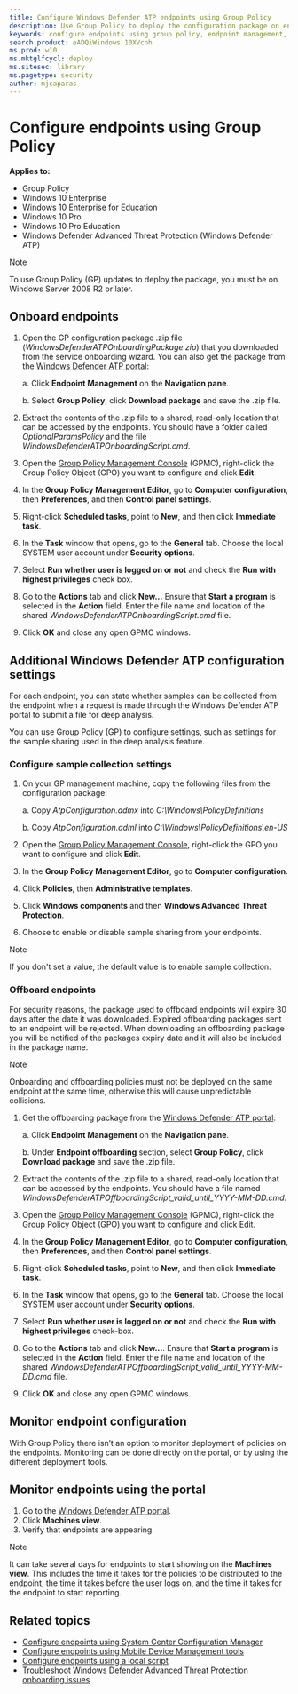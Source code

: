 ```yaml
---
title: Configure Windows Defender ATP endpoints using Group Policy
description: Use Group Policy to deploy the configuration package on endpoints so that they are onboarded to the service.
keywords: configure endpoints using group policy, endpoint management, configure Windows ATP endpoints, configure Windows Defender Advanced Threat Protection endpoints, group policy
search.product: eADQiWindows 10XVcnh
ms.prod: w10
ms.mktglfcycl: deploy
ms.sitesec: library
ms.pagetype: security
author: mjcaparas
---
```


# Configure endpoints using Group Policy

**Applies to:**

- Group Policy
- Windows 10 Enterprise
- Windows 10 Enterprise for Education
- Windows 10 Pro
- Windows 10 Pro Education
- Windows Defender Advanced Threat Protection (Windows Defender ATP)

> [!NOTE]
> To use Group Policy (GP) updates to deploy the package, you must be on Windows Server 2008 R2 or later.

## Onboard endpoints
1.  Open the GP configuration package .zip file (*WindowsDefenderATPOnboardingPackage.zip*) that you downloaded from the service onboarding wizard. You can also get the package from the [Windows Defender ATP portal](https://securitycenter.windows.com/):

    a.  Click **Endpoint Management** on the **Navigation pane**.

    b.  Select **Group Policy**, click **Download package** and save the .zip file.

2.	Extract the contents of the .zip file to a shared, read-only location that can be accessed by the endpoints. You should have a folder called *OptionalParamsPolicy* and the file *WindowsDefenderATPOnboardingScript.cmd*.

3. Open the [Group Policy Management Console](https://technet.microsoft.com/en-us/library/cc731212.aspx) (GPMC), right-click the Group Policy Object (GPO) you want to configure and click **Edit**.

4. In the **Group Policy Management Editor**, go to **Computer configuration**, then **Preferences**, and then **Control panel settings**.

5. Right-click **Scheduled tasks**, point to **New**, and then click **Immediate task**.

6. In the  **Task** window that opens, go to the **General** tab. Choose the local SYSTEM user account under **Security options**.

7. Select **Run whether user is logged on or not** and check the **Run with highest privileges** check box.

8. Go to the **Actions** tab and click **New...** Ensure that **Start a program** is selected in the **Action** field. Enter the file name and location of the shared *WindowsDefenderATPOnboardingScript.cmd* file.

9. Click **OK** and close any open GPMC windows.

## Additional Windows Defender ATP configuration settings
For each endpoint, you can state whether samples can be collected from the endpoint when a request is made through the Windows Defender ATP portal to submit a file for deep analysis.

You can use Group Policy (GP) to configure settings, such as settings for the sample sharing used in the deep analysis feature.

### Configure sample collection settings
1.  On your GP management machine, copy the following files from the
    configuration package:

    a.  Copy _AtpConfiguration.admx_ into _C:\\Windows\\PolicyDefinitions_

    b.  Copy _AtpConfiguration.adml_ into _C:\\Windows\\PolicyDefinitions\\en-US_

2.  Open the [Group Policy Management Console](https://technet.microsoft.com/en-us/library/cc731212.aspx), right-click the GPO you want to configure and click **Edit**.

3.  In the **Group Policy Management Editor**, go to **Computer configuration**.

4.  Click **Policies**, then **Administrative templates**.

5.  Click **Windows components** and then **Windows Advanced Threat Protection**.

6.  Choose to enable or disable sample sharing from your endpoints.

>[!NOTE]
> If you don't set a value, the default value is to enable sample collection.

### Offboard endpoints
For security reasons, the package used to offboard endpoints will expire 30 days after the date it was downloaded. Expired offboarding packages sent to an endpoint will be rejected. When downloading an offboarding package you will be notified of the packages expiry date and it will also be included in the package name.

> [!NOTE]
> Onboarding and offboarding policies must not be deployed on the same endpoint at the same time, otherwise this will cause unpredictable collisions.

1.	Get the offboarding package from the [Windows Defender ATP portal](https://securitycenter.windows.com/):

    a. Click **Endpoint Management** on the **Navigation pane**.

    b. Under **Endpoint offboarding** section, select **Group Policy**, click **Download package** and save the .zip file.

2.	Extract the contents of the .zip file to a shared, read-only location that can be accessed by the endpoints. You should have a file named *WindowsDefenderATPOffboardingScript_valid_until_YYYY-MM-DD.cmd*.

3.	Open the [Group Policy Management Console](https://technet.microsoft.com/en-us/library/cc731212.aspx) (GPMC), right-click the Group Policy Object (GPO) you want to configure and click Edit.

4.	In the **Group Policy Management Editor**, go to **Computer configuration,** then **Preferences**, and then **Control panel settings**.

5.	Right-click **Scheduled tasks**, point to **New**, and then click **Immediate task**.

6.	In the **Task** window that opens, go to the **General** tab. Choose the local SYSTEM user account under **Security options**.

7.	Select **Run whether user is logged on or not** and check the **Run with highest privileges** check-box.

8.	Go to the **Actions** tab and click **New...**. Ensure that **Start a program** is selected in the **Action** field. Enter the file name and location of the shared  *WindowsDefenderATPOffboardingScript_valid_until_YYYY-MM-DD.cmd* file.

9.	Click **OK** and close any open GPMC windows.

## Monitor endpoint configuration
With Group Policy there isn’t an option to monitor deployment of policies on the endpoints. Monitoring can be done directly on the portal, or by using the different deployment tools.

## Monitor endpoints using the portal
1.	Go to the [Windows Defender ATP portal](https://securitycenter.windows.com/).
2.	Click **Machines view**.
3.	Verify that endpoints are appearing.

> [!NOTE]
> It can take several days for endpoints to start showing on the **Machines view**. This includes the time it takes for the policies to be distributed to the endpoint, the time it takes before the user logs on, and the time it takes for the endpoint to start reporting.


## Related topics
- [Configure endpoints using System Center Configuration Manager](configure-endpoints-sccm-windows-defender-advanced-threat-protection.md)
- [Configure endpoints using Mobile Device Management tools](configure-endpoints-mdm-windows-defender-advanced-threat-protection.md)
- [Configure endpoints using a local script](configure-endpoints-script-windows-defender-advanced-threat-protection.md)
- [Troubleshoot Windows Defender Advanced Threat Protection onboarding issues](troubleshoot-onboarding-windows-defender-advanced-threat-protection.md)
